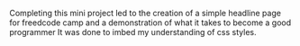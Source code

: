 Completing this mini project led to the creation of a simple headline page for freedcode camp and a demonstration of what it takes to become a good programmer
It was done to imbed my understanding of css styles.
